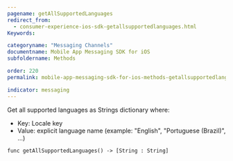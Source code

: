 ```yaml
---
pagename: getAllSupportedLanguages
redirect_from:
  - consumer-experience-ios-sdk-getallsupportedlanguages.html
Keywords:

categoryname: "Messaging Channels"
documentname: Mobile App Messaging SDK for iOS
subfoldername: Methods

order: 220
permalink: mobile-app-messaging-sdk-for-ios-methods-getallsupportedlanguages.html

indicator: messaging
---
```


Get all supported languages as Strings dictionary where:

* Key: Locale key
* Value: explicit language name (example: "English", "Portuguese (Brazil)", ...)

`func getAllSupportedLanguages() -> [String : String]`
